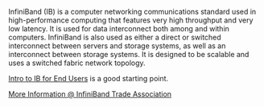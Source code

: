 InfiniBand (IB) is a computer networking communications standard used in high-performance computing that features very high throughput and very low latency. It is used for data interconnect both among and within computers. InfiniBand is also used as either a direct or switched interconnect between servers and storage systems, as well as an interconnect between storage systems. It is designed to be scalable and uses a switched fabric network topology.

[Intro to IB for End Users](https://github.com/cqu-scc/Knowledge-Base/InfiniBand/documentation/Intro_to_IB_for_End_Users.pdf) is a good starting point.

[More Information @ InfiniBand Trade Association](https://www.infinibandta.org/)
